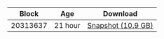 |     Block   |     Age     |   Download  |
| ----------- | ----------- | ----------- |
|   20313637   |  21 hour | [Snapshot (10.9 GB)](https://s3.eu-central-1.amazonaws.com/w3coins.io/snapshots/band-mainnet/band_snapsot_latest.tar.lz4)  |
